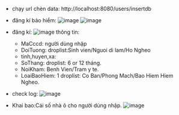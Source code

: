 - chạy url chèn data: http://localhost:8080/users/insertdb
- đăng kí bảo hiểm:
![image](https://github.com/vantuan2905/BHYT/assets/99082087/6c949dcb-34a7-4ed9-b199-fc313a939baa)
![image](https://github.com/vantuan2905/BHYT/assets/99082087/072549b2-d45e-4d82-ab4c-71706c286954)

- đăng kí:
  ![image](https://github.com/vantuan2905/BHYT/assets/99082087/cf68c6b4-d8ff-4cf4-aa78-ab7766c0c3b4)
  thông tin:
  + MaCccd: người dùng nhập
  + DoiTuong: droplist:Sinh vien/Nguoi di lam/Ho Ngheo
  + tinh,huyen,xa:
  + SoThang: droplist: 6 or 12 tháng.
  + NoiKham: Benh Vien/Tram y te.
  + LoaiBaoHiem: 1 droplist: Co Ban/Phong Mach/Bao Hiem Hiem Ngheo. 

- check log:
  ![image](https://github.com/vantuan2905/BHYT/assets/99082087/f486f146-7b03-4dce-8253-3d8144ab0cf7)
- Khai bao:Cái số nhà ô cho người dùng nhập.
  ![image](https://github.com/vantuan2905/BHYT/assets/99082087/6e155c63-7099-411a-b4f0-3147d86e9f4d)

